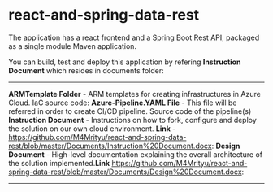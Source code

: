 # react-and-spring-data-rest


The application has a react frontend and a Spring Boot Rest API, packaged as a single module Maven application.

You can build, test and deploy this application by refering **Instruction Document** which resides in documents folder:

---
**ARMTemplate Folder** - ARM templates for creating infrastructures in Azure Cloud. IaC source code:
**Azure-Pipeline.YAML File** - This file will be referred in order to create CI/CD pipeline. Source code of the pipeline(s)
**Instruction Document** - Instructions on how to fork, configure and deploy the solution on our own cloud
environment. **Link** - https://github.com/M4Mrityu/react-and-spring-data-rest/blob/master/Documents/Instruction%20Document.docx:
**Design Document** - High-level documentation explaining the overall architecture of the solution implemented.**Link** https://github.com/M4Mrityu/react-and-spring-data-rest/blob/master/Documents/Design%20Document.docx:

---

